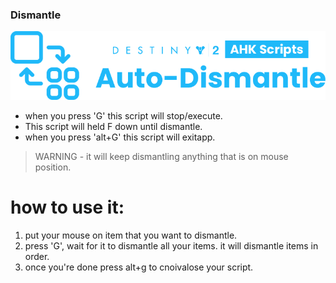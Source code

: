 ### Dismantle
![](dismantle.png)
- when you press 'G' this script will stop/execute.
- This script will held F down until dismantle.
- when you press 'alt+G' this script will exitapp.

> WARNING - it will keep dismantling anything that is on mouse position.

# how to use it:
1. put your mouse on item that you want to dismantle.
2. press 'G', wait for it to dismantle all your items. it will dismantle items in order.
2. once you're done press alt+g to cnoivalose your script.